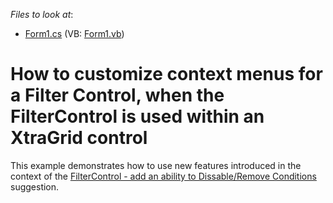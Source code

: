 <!-- default file list -->
*Files to look at*:

* [Form1.cs](./CS/Q101293/Form1.cs) (VB: [Form1.vb](./VB/Q101293/Form1.vb))
<!-- default file list end -->
# How to customize context menus for a Filter Control, when the FilterControl is used within an XtraGrid control


<p>This example demonstrates how to use new features introduced in the context of the <a href="https://www.devexpress.com/Support/Center/p/Q101293">FilterControl - add an ability to Dissable/Remove Conditions </a> suggestion.</p>

<br/>



